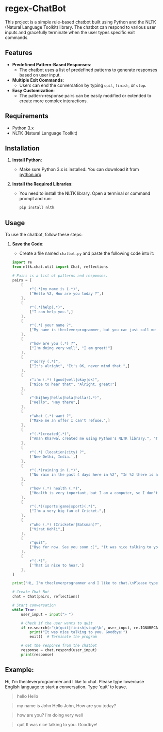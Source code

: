 # regex-ChatBot

This project is a simple rule-based chatbot built using Python and the NLTK (Natural Language Toolkit) library. The chatbot can respond to various user inputs and gracefully terminate when the user types specific exit commands.

## Features

- **Predefined Pattern-Based Responses**:
  - The chatbot uses a list of predefined patterns to generate responses based on user input.
- **Multiple Exit Commands**:
  - Users can end the conversation by typing `quit`, `finish`, or `stop`.
- **Easy Customization**:
  - The pattern-response pairs can be easily modified or extended to create more complex interactions.

## Requirements

- Python 3.x
- NLTK (Natural Language Toolkit)

## Installation

1. **Install Python**:
   - Make sure Python 3.x is installed. You can download it from [python.org](https://www.python.org/downloads/).

2. **Install the Required Libraries**:
   - You need to install the NLTK library. Open a terminal or command prompt and run:
     ```bash
     pip install nltk
     ```

## Usage

To use the chatbot, follow these steps:

1. **Save the Code**:
   - Create a file named `chatbot.py` and paste the following code into it:

   ```python
   import re
   from nltk.chat.util import Chat, reflections

   # Pairs is a list of patterns and responses.
   pairs = [
       [
           r"(.*)my name is (.*)",
           ["Hello %2, How are you today ?",]
       ],
       [
           r"(.*)help(.*)",
           ["I can help you.",]
       ],
       [
           r"(.*) your name ?",
           ["My name is thecleverprogrammer, but you can just call me robot and I'm a chatbot.",]
       ],
       [
           r"how are you (.*) ?",
           ["I'm doing very well", "I am great!"]
       ],
       [
           r"sorry (.*)",
           ["It's alright", "It's OK, never mind that.",]
       ],
       [
           r"i'm (.*) (good|well|okay|ok)",
           ["Nice to hear that", "Alright, great!"]
       ],
       [
           r"(hi|hey|hello|hola|holla)(.*)",
           ["Hello", "Hey there",]
       ],
       [
           r"what (.*) want ?",
           ["Make me an offer I can't refuse.",]
       ],
       [
           r"(.*)created(.*)",
           ["Aman Kharwal created me using Python's NLTK library.", "Top secret ;)",]
       ],
       [
           r"(.*) (location|city) ?",
           ['New Delhi, India.',]
       ],
       [
           r"(.*)raining in (.*)",
           ["No rain in the past 4 days here in %2", "In %2 there is a 50% chance of rain.",]
       ],
       [
           r"how (.*) health (.*)",
           ["Health is very important, but I am a computer, so I don't need to worry about my health.",]
       ],
       [
           r"(.*)(sports|game|sport)(.*)",
           ["I'm a very big fan of Cricket.",]
       ],
       [
           r"who (.*) (Cricketer|Batsman)?",
           ["Virat Kohli",]
       ],
       [
           r"quit",
           ["Bye for now. See you soon :)", "It was nice talking to you. See you soon :)"]
       ],
       [
           r"(.*)",
           ['That is nice to hear.']
       ],
   ]

   print("Hi, I'm thecleverprogrammer and I like to chat.\nPlease type lowercase English language to start a conversation. Type 'quit' to leave.")

   # Create Chat Bot
   chat = Chat(pairs, reflections)

   # Start conversation
   while True:
       user_input = input("> ")

       # Check if the user wants to quit
       if re.search(r'\b(quit|finish|stop)\b', user_input, re.IGNORECASE):
           print("It was nice talking to you. Goodbye!")
           exit()  # Terminate the program

       # Get the response from the chatbot
       response = chat.respond(user_input)
       print(response)
   
## Example:
  Hi, I'm thecleverprogrammer and I like to chat.
  Please type lowercase English language to start a conversation. Type 'quit' to leave.

  > hello
  Hello

  > my name is John
  Hello John, How are you today?

  > how are you?
  I'm doing very well

  > quit
  It was nice talking to you. Goodbye!


